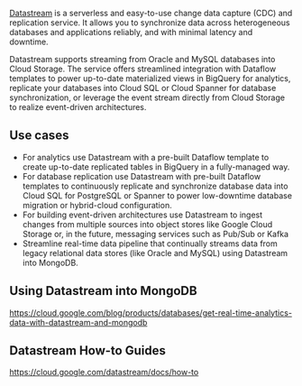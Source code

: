 [Datastream](  https://cloud.google.com/datastream/docs/overview ) is a serverless and easy-to-use change data capture (CDC) and replication service. It allows you to synchronize data across heterogeneous databases and applications reliably, and with minimal latency and downtime.

Datastream supports streaming from Oracle and MySQL databases into Cloud Storage. The service offers streamlined integration with Dataflow templates to power up-to-date materialized views in BigQuery for analytics, replicate your databases into Cloud SQL or Cloud Spanner for database synchronization, or leverage the event stream directly from Cloud Storage to realize event-driven architectures.

## Use cases

- For analytics use Datastream with a pre-built Dataflow template to create up-to-date replicated tables in BigQuery in a fully-managed way.
- For database replication use Datastream with pre-built Dataflow templates to continuously replicate and synchronize database data into Cloud SQL for PostgreSQL or Spanner to power low-downtime database migration or hybrid-cloud configuration.
- For building event-driven architectures use Datastream to ingest changes from multiple sources into object stores like Google Cloud Storage or, in the future, messaging services such as Pub/Sub or Kafka 
- Streamline real-time data pipeline that continually streams data from legacy relational data stores (like Oracle and MySQL) using Datastream into MongoDB.  


## Using Datastream into MongoDB


https://cloud.google.com/blog/products/databases/get-real-time-analytics-data-with-datastream-and-mongodb


## Datastream How-to Guides

https://cloud.google.com/datastream/docs/how-to

